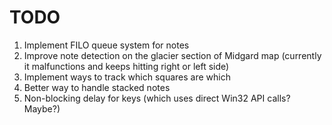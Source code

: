 # TODO
1. Implement FILO queue system for notes
2. Improve note detection on the glacier section of Midgard map (currently it malfunctions and keeps hitting right or left side)
3. Implement ways to track which squares are which
4. Better way to handle stacked notes
5. Non-blocking delay for keys (which uses direct Win32 API calls? Maybe?)
